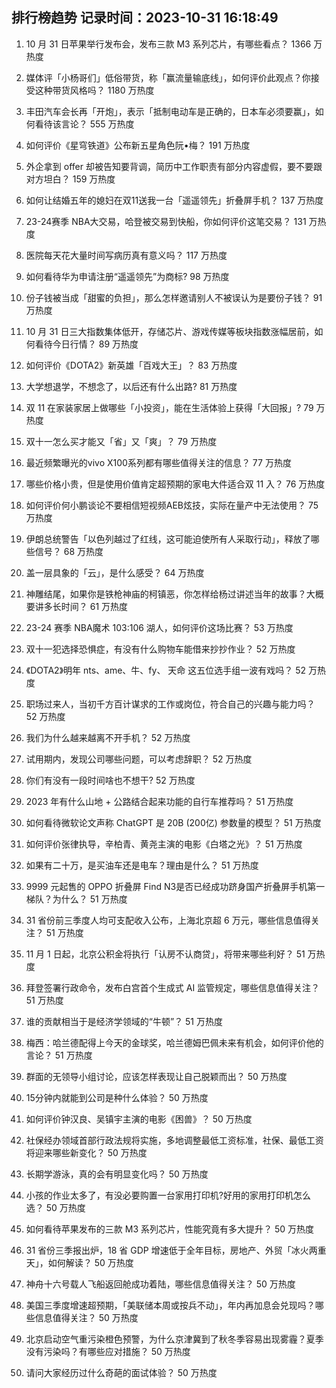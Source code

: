 
## 排行榜趋势 记录时间：2023-10-31 16:18:49
  
  1. 10 月 31 日苹果举行发布会，发布三款 M3 系列芯片，有哪些看点？ 1366 万热度
    
  2. 媒体评「小杨哥们」低俗带货，称「赢流量输底线」，如何评价此观点？你接受这种带货风格吗？ 1180 万热度
    
  3. 丰田汽车会长再「开炮」，表示「抵制电动车是正确的，日本车必须要赢」，如何看待该言论？ 555 万热度
    
  4. 如何评价《星穹铁道》公布新五星角色阮•梅？ 191 万热度
    
  5. 外企拿到 offer 却被告知要背调，简历中工作职责有部分内容虚假，要不要跟对方坦白？ 159 万热度
    
  6. 如何让结婚五年的媳妇在双11送我一台「遥遥领先」折叠屏手机？ 137 万热度
    
  7. 23-24赛季 NBA大交易，哈登被交易到快船，你如何评价这笔交易？ 131 万热度
    
  8. 医院每天花大量时间写病历真有意义吗？ 117 万热度
    
  9. 如何看待华为申请注册“遥遥领先”为商标? 98 万热度
    
  10. 份子钱被当成「甜蜜的负担」，那么怎样邀请别人不被误认为是要份子钱？ 91 万热度
    
  11. 10 月 31 日三大指数集体低开，存储芯片、游戏传媒等板块指数涨幅居前，如何看待今日行情？ 89 万热度
    
  12. 如何评价《DOTA2》新英雄「百戏大王」？ 83 万热度
    
  13. 大学想退学，不想念了，以后还有什么出路? 81 万热度
    
  14. 双 11 在家装家居上做哪些「小投资」，能在生活体验上获得「大回报」? 79 万热度
    
  15. 双十一怎么买才能又「省」又「爽」？ 79 万热度
    
  16. 最近频繁曝光的vivo X100系列都有哪些值得关注的信息？ 77 万热度
    
  17. 哪些价格小贵，但是使用价值肯定超预期的家电大件适合双 11 入？ 76 万热度
    
  18. 如何评价何小鹏谈论不要相信短视频AEB炫技，实际在量产中无法使用？ 75 万热度
    
  19. 伊朗总统警告「以色列越过了红线，这可能迫使所有人采取行动」，释放了哪些信号？ 68 万热度
    
  20. 盖一层具象的「云」，是什么感受？ 64 万热度
    
  21. 神雕结尾，如果你是铁枪神庙的柯镇恶，你怎样给杨过讲述当年的故事？大概要讲多长时间？ 61 万热度
    
  22. 23-24 赛季 NBA魔术 103:106 湖人，如何评价这场比赛？ 53 万热度
    
  23. 双十一犯选择恐惧症，有没有什么购物车能借来抄抄作业？ 52 万热度
    
  24. 《DOTA2》明年 nts、ame、牛、fy、 天命 这五位选手组一波有戏吗？ 52 万热度
    
  25. 职场过来人，当初千方百计谋求的工作或岗位，符合自己的兴趣与能力吗？ 52 万热度
    
  26. 我们为什么越来越离不开手机？ 52 万热度
    
  27. 试用期内，发现公司哪些问题，可以考虑辞职？ 52 万热度
    
  28. 你们有没有一段时间啥也不想干? 52 万热度
    
  29. 2023 年有什么山地 + 公路结合起来功能的自行车推荐吗？ 51 万热度
    
  30. 如何看待微软论文声称 ChatGPT 是 20B (200亿) 参数量的模型？ 51 万热度
    
  31. 如何评价张律执导，辛柏青、黄尧主演的电影《白塔之光》？ 51 万热度
    
  32. 如果有二十万，是买油车还是电车？理由是什么？ 51 万热度
    
  33. 9999 元起售的 OPPO 折叠屏 Find N3是否已经成功跻⾝国产折叠屏⼿机第⼀梯队？为什么？ 51 万热度
    
  34. 31 省份前三季度人均可支配收入公布，上海北京超 6 万元，哪些信息值得关注？ 51 万热度
    
  35. 11 月 1 日起，北京公积金将执行「认房不认商贷」，将带来哪些利好？ 51 万热度
    
  36. 拜登签署行政命令，发布白宫首个生成式 AI 监管规定，哪些信息值得关注？ 51 万热度
    
  37. 谁的贡献相当于是经济学领域的“牛顿”？ 51 万热度
    
  38. 梅西：哈兰德配得上今天的金球奖，哈兰德姆巴佩未来有机会，如何评价他的言论？ 51 万热度
    
  39. 群面的无领导小组讨论，应该怎样表现让自己脱颖而出？ 50 万热度
    
  40. 15分钟内就能到公司是种什么体验？ 50 万热度
    
  41. 如何评价钟汉良、吴镇宇主演的电影《困兽》？ 50 万热度
    
  42. 社保经办领域首部行政法规将实施，多地调整最低工资标准，社保、最低工资将迎来哪些新变化？ 50 万热度
    
  43. 长期学游泳，真的会有明显变化吗？ 50 万热度
    
  44. 小孩的作业太多了，有没必要购置一台家用打印机?好用的家用打印机怎么选？ 50 万热度
    
  45. 如何看待苹果发布的三款 M3 系列芯片，性能究竟有多大提升？ 50 万热度
    
  46. 31 省份三季报出炉，18 省 GDP 增速低于全年目标，房地产、外贸「冰火两重天」，如何解读？ 50 万热度
    
  47. 神舟十六号载人飞船返回舱成功着陆，哪些信息值得关注？ 50 万热度
    
  48. 美国三季度增速超预期，「美联储本周或按兵不动」，年内再加息会兑现吗？哪些信息值得关注？ 50 万热度
    
  49. 北京启动空气重污染橙色预警，为什么京津冀到了秋冬季容易出现雾霾？夏季没有污染吗？有哪些应对措施？ 50 万热度
    
  50. 请问大家经历过什么奇葩的面试体验？ 50 万热度
    